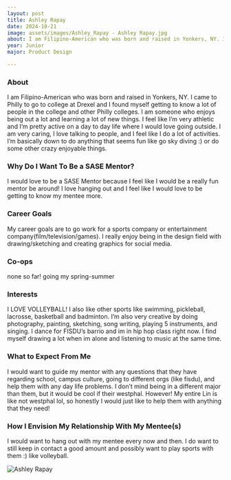 ```yaml
---
layout: post
title: Ashley Rapay 
date: 2024-10-21
image: assets/images/Ashley_Rapay - Ashley Rapay.jpg
about: I am Filipino-American who was born and raised in Yonkers, NY. I came to Philly to go to college at Drexel and I found myself getting to know a lot of people in the college and other Philly colleges. I am someone who enjoys being out a lot and learning a lot of new things. I feel like I’m very athletic and I’m pretty active on a day to day life where I would love going outside. I am very caring, I love talking to people, and I feel like I do a lot of activities. I’m basically down to do anything that seems fun like go sky diving :) or do some other crazy enjoyable things. 
year: Junior
major: Product Design

---
```


### About

I am Filipino-American who was born and raised in Yonkers, NY. I came to Philly to go to college at Drexel and I found myself getting to know a lot of people in the college and other Philly colleges. I am someone who enjoys being out a lot and learning a lot of new things. I feel like I’m very athletic and I’m pretty active on a day to day life where I would love going outside. I am very caring, I love talking to people, and I feel like I do a lot of activities. I’m basically down to do anything that seems fun like go sky diving :) or do some other crazy enjoyable things. 

### Why Do I Want To Be a SASE Mentor?

I would love to be a SASE Mentor because I feel like I would be a really fun mentor be around! I love hanging out and I feel like I would love to be getting to know my mentee more. 

### Career Goals

My career goals are to go work for a sports company or entertainment company(film/television/games). I really enjoy being in the design field with drawing/sketching and creating graphics for social media.  

### Co-ops

none so far! going my spring-summer

### Interests

I LOVE VOLLEYBALL! I also like other sports like swimming, pickleball, lacrosse, basketball and badminton. I’m also very creative by doing photography, painting, sketching, song writing, playing 5 instruments, and singing. I dance for FISDU’s barrio and im in hip hop class right now. I find myself drawing a lot when im alone and listening to music at the same time.

### What to Expect From Me

I would want to guide my mentor with any questions that they have regarding school, campus culture, going to different orgs (like fisdu), and help them with any day life problems. I don’t mind being in a different major than them, but it would be cool if their westphal. However! My entire Lin is like not westphal lol, so honestly I would just like to help them with anything that they need! 

### How I Envision My Relationship With My Mentee(s) 

I would want to hang out with my mentee every now and then. I do want to still keep in contact a good amount and possibly want to play sports with them :) like volleyball. 

<div class="text-center my-5">
    <img src="https://sase-drexel.github.io/mentorship-2024/assets/images/Ashley_Rapay - Ashley Rapay.jpg" alt="Ashley Rapay" class="rounded post-img" />
</div>
